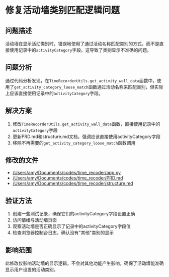 # 修复活动墙类别匹配逻辑问题

## 问题描述
活动墙在显示活动类别时，错误地使用了通过活动名称匹配类别的方式，而不是直接使用记录中的`activityCategory`字段。这导致了类别显示不准确的问题。

## 问题分析
通过代码分析发现，在`TimeRecorderUtils.get_activity_wall_data`函数中，使用了`get_activity_category_loose_match`函数通过活动名称来匹配类别，但实际上应该直接使用记录中的`activityCategory`字段。

## 解决方案
1. 修改`TimeRecorderUtils.get_activity_wall_data`函数，直接使用记录中的`activityCategory`字段
2. 更新PRD.md和structure.md文档，强调应该直接使用activityCategory字段
3. 移除不再需要的`get_activity_category_loose_match`函数调用

## 修改的文件
- [/Users/amy/Documents/codes/time_recoder/app.py](file:///Users/amy/Documents/codes/time_recoder/app.py)
- [/Users/amy/Documents/codes/time_recoder/PRD.md](file:///Users/amy/Documents/codes/time_recoder/PRD.md)
- [/Users/amy/Documents/codes/time_recoder/structure.md](file:///Users/amy/Documents/codes/time_recoder/structure.md)

## 验证方法
1. 创建一些测试记录，确保它们的activityCategory字段设置正确
2. 访问情绪与活动墙页面
3. 观察活动墙是否正确显示了记录中的activityCategory字段值
4. 检查浏览器控制台日志，确认没有"其他"类别的显示

## 影响范围
此修改仅影响活动墙的显示逻辑，不会对其他功能产生影响。确保了活动墙能准确显示用户设置的活动类别。